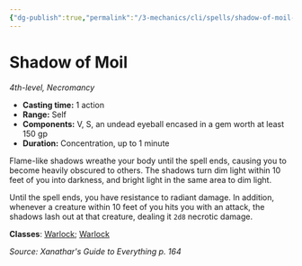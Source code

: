 ```yaml
---
{"dg-publish":true,"permalink":"/3-mechanics/cli/spells/shadow-of-moil-xge/","tags":["ttrpg-cli/compendium/src/5e/xge","ttrpg-cli/spell/class/warlock","ttrpg-cli/spell/level/4th-level","ttrpg-cli/spell/school/necromancy"],"created":"2025-03-01T17:25:23.980-05:00","updated":"2025-03-01T18:44:36.634-05:00"}
---
```


# Shadow of Moil
*4th-level, Necromancy*  


- **Casting time:** 1 action
- **Range:** Self
- **Components:** V, S, an undead eyeball encased in a gem worth at least 150 gp
- **Duration:** Concentration, up to 1 minute

Flame-like shadows wreathe your body until the spell ends, causing you to become heavily obscured to others. The shadows turn dim light within 10 feet of you into darkness, and bright light in the same area to dim light.

Until the spell ends, you have resistance to radiant damage. In addition, whenever a creature within 10 feet of you hits you with an attack, the shadows lash out at that creature, dealing it `2d8` necrotic damage.

**Classes**: [Warlock](list-spells-classes-warlock); [Warlock](list-spells-classes-warlock)

*Source: Xanathar's Guide to Everything p. 164*